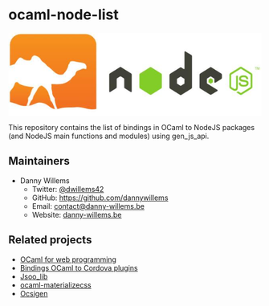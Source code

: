# ocaml-node-list

<a href="url"><img src="https://raw.githubusercontent.com/dannywillems/ocaml-node-list/master/res/ocaml_node.jpeg" align="center" /></a>

This repository contains the list of bindings in OCaml to NodeJS packages (and NodeJS main functions and modules) using gen_js_api.

## Maintainers

* Danny Willems
  * Twitter: [@dwillems42](https://twitter.com/dwillems42)
  * GitHub: https://github.com/dannywillems
  * Email: contact@danny-willems.be
  * Website: [danny-willems.be](https://danny-willems.be)

## Related projects

* [OCaml for web programming](https://github.com/dannywillems/ocaml-for-web-programming)
* [Bindings OCaml to Cordova plugins](https://github.com/dannywillems/ocaml-cordova-plugin-list)
* [Jsoo_lib](https://github.com/dannywillems/jsoo-lib)
* [ocaml-materializecss](https://github.com/dannywillems/ocaml-materializecss)
* [Ocsigen](https://ocsigen.org)
